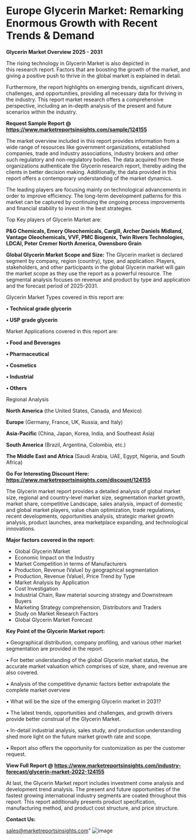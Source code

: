 # Europe Glycerin Market: Remarking Enormous Growth with Recent Trends & Demand

<Strong> Glycerin Market Overview 2025 - 2031</strong>

The rising technology in Glycerin Market is also depicted in this research report. Factors that are boosting the growth of the market, and giving a positive push to thrive in the global market is explained in detail.

Furthermore, the report highlights on emerging trends, significant drivers, challenges, and opportunities, providing all necessary data for thriving in the industry. This report market research offers a comprehensive perspective, including an in-depth analysis of the present and future scenarios within the industry.

<strong>Request Sample Report @ <a href=https://www.marketreportsinsights.com/sample/124155>https://www.marketreportsinsights.com/sample/124155</a></strong>

The market overview included in this report provides information from a wide range of resources like government organizations, established companies, trade and industry associations, industry brokers and other such regulatory and non-regulatory bodies. The data acquired from these organizations authenticate the Glycerin research report, thereby aiding the clients in better decision making. Additionally, the data provided in this report offers a contemporary understanding of the market dynamics.

The leading players are focusing mainly on technological advancements in order to improve efficiency. The long-term development patterns for this market can be captured by continuing the ongoing process improvements and financial stability to invest in the best strategies.

Top Key players of Glycerin Market are:

<strong>P&G Chemicals, Emery Oleochemicals, Cargill, Archer Daniels Midland, Vantage Oleochemicals, VVF, PMC Biogenix, Twin Rivers Technologies, LDCAI, Peter Cremer North America, Owensboro Grain</strong>

<strong><b>Global Glycerin Market Scope and Size:</b></strong>
The Glycerin market is declared segment by company, region (country), type, and application. Players, stakeholders, and other participants in the global Glycerin market will gain the market scope as they use the report as a powerful resource. The segmental analysis focuses on revenue and product by type and application and the forecast period of 2025-2031.

Glycerin Market Types covered in this report are:

<strong>• Technical grade glycerin

• USP grade glycerin</strong>

Market Applications covered in this report are:

<strong>• Food and Beverages

• Pharmaceutical

• Cosmetics

• Industrial

• Others</strong> 

Regional Analysis

<strong>North America</strong> (the United States, Canada, and Mexico)

<strong>Europe</strong> (Germany, France, UK, Russia, and Italy)

<strong>Asia-Pacific</strong> (China, Japan, Korea, India, and Southeast Asia)

<strong>South America</strong> (Brazil, Argentina, Colombia, etc.)

<strong>The Middle East and Africa</strong> (Saudi Arabia, UAE, Egypt, Nigeria, and South Africa)

<strong>Go For Interesting Discount Here: <a href=https://www.marketreportsinsights.com/discount/124155>https://www.marketreportsinsights.com/discount/124155</a></strong>

The Glycerin market report provides a detailed analysis of global market size, regional and country-level market size, segmentation market growth, market share, competitive Landscape, sales analysis, impact of domestic and global market players, value chain optimization, trade regulations, recent developments, opportunities analysis, strategic market growth analysis, product launches, area marketplace expanding, and technological innovations.

<strong><b>Major factors covered in the report:</b></strong>
<ul>
  <li>Global Glycerin Market </li>
  <li>Economic Impact on the Industry</li>
  <li>Market Competition in terms of Manufacturers</li>
  <li>Production, Revenue (Value) by geographical segmentation</li>
  <li>Production, Revenue (Value), Price Trend by Type</li>
  <li>Market Analysis by Application</li>
  <li>Cost Investigation</li>
  <li>Industrial Chain, Raw material sourcing strategy and Downstream Buyers</li>
  <li>Marketing Strategy comprehension, Distributors and Traders</li>
  <li>Study on Market Research Factors</li>
  <li>Global Glycerin Market Forecast</li>
</ul>

<strong><b>Key Point of the Glycerin Market report:</b></strong>

• Geographical distribution, company profiling, and various other market segmentation are provided in the report.

• For better understanding of the global Glycerin market status, the accurate market valuation which comprises of size, share, and revenue are also covered.

• Analysis of the competitive dynamic factors better extrapolate the complete market overview

• What will be the size of the emerging Glycerin market in 2031?

• The latest trends, opportunities and challenges, and growth drivers provide better construal of the Glycerin Market.

• In-detail industrial analysis, sales study, and production understanding shed more light on the future market growth rate and scope.

• Report also offers the opportunity for customization as per the customer request.

<strong><b>View Full Report @ <a href=https://www.marketreportsinsights.com/industry-forecast/glycerin-market-2022-124155>https://www.marketreportsinsights.com/industry-forecast/glycerin-market-2022-124155</a></b></strong>


At last, the Glycerin Market report includes investment come analysis and development trend analysis. The present and future opportunities of the fastest growing international industry segments are coated throughout this report. This report additionally presents product specification, manufacturing method, and product cost structure, and price structure.

<strong>Contact Us:</strong>

sales@marketreportsinsights.com"
![image](https://github.com/user-attachments/assets/f55fc8a4-6a37-4211-a13a-6be5b1fe98b8)
